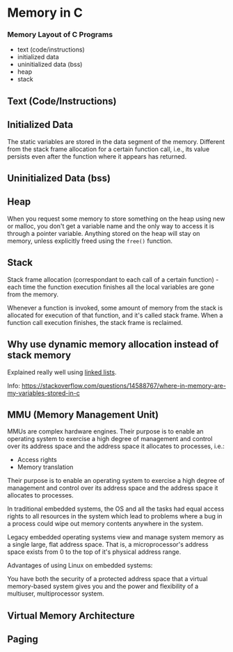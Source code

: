 # Memory in C

### Memory Layout of C Programs

  - text (code/instructions)
  - initialized data
  - uninitialized data (bss)
  - heap
  - stack

## Text (Code/Instructions)

## Initialized Data

The static variables are stored in the data segment of the memory. Different from the stack
frame allocation for a certain function call, i.e., its value persists even after the function
where it appears has returned.

## Uninitialized Data (bss)

## Heap

When you request some memory to store something on the heap using new or malloc,
you don't get a variable name and the only way to access it is through a pointer
variable. Anything stored on the heap will stay on memory, unless explicitly freed using the ```free()``` function.

## Stack

Stack frame allocation (correspondant to each call of a certain function) - each time the
function execution finishes all the local variables are gone from the memory.

Whenever a function is invoked, some amount of memory from the stack is allocated for execution
of that function, and it's called stack frame. When a function call execution finishes, the
stack frame is reclaimed.


## Why use dynamic memory allocation instead of stack memory

Explained really well using [linked lists](https://www.youtube.com/watch?v=VOQNf1VxU3Q).

Info: https://stackoverflow.com/questions/14588767/where-in-memory-are-my-variables-stored-in-c

## MMU (Memory Management Unit)

MMUs are complex hardware engines. Their purpose is to enable an operating system to exercise a high degree of management and control
over its address space and the address space it allocates to processes, i.e.:

  - Access rights 
  - Memory translation

Their purpose is to enable an operating system to exercise a high degree of management and control over its address space
and the address space it allocates to processes.

In traditional embedded systems, the OS and all the tasks had equal access rights to all resources in the system which lead
to problems where a bug in a process could wipe out memory contents anywhere in the system.

Legacy embedded operating systems view and manage system memory as a single large, flat address space. That is, a
microprocessor's address space exists from 0 to the top of it's physical address range.
  

Advantages of using Linux on embedded systems:

You have both the security of a protected address space that a virtual memory-based system gives you and the power and
flexibility of a multiuser, multiprocessor system.

## Virtual Memory Architecture

## Paging
 
